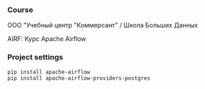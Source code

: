 
### Course

ООО "Учебный центр "Коммерсант" / Школа Больших Данных

AIRF: Курс Apache Airflow

### Project settings
 
    pip install apache-airflow
    pip install apache-airflow-providers-postgres